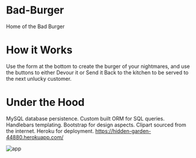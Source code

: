 # Bad-Burger
Home of the Bad Burger

# How it Works
Use the form at the bottom to create the burger of your nightmares, and use the buttons to either Devour it or Send it Back to the kitchen to be served to the next unlucky customer.


# Under the Hood
MySQL database persistence.
Custom built ORM for SQL queries.
Handlebars templating.
Bootstrap for design aspects.
Clipart sourced from the internet.
Heroku for deployment. https://hidden-garden-44880.herokuapp.com/

![app](assets/images/badBurger.png "App in action")
